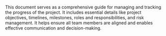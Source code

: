 This document serves as a comprehensive guide for managing and tracking the progress of the project. It includes essential details like project objectives, timelines, milestones, roles and responsibilities, and risk management. It helps ensure all team members are aligned and enables effective communication and decision-making.
